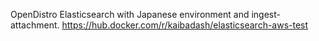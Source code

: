 OpenDistro Elasticsearch with Japanese environment and ingest-attachment.
https://hub.docker.com/r/kaibadash/elasticsearch-aws-test

